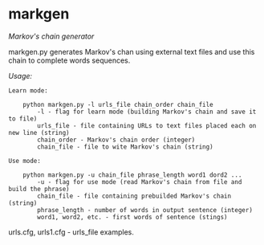 # markgen

*Markov's chain generator*

markgen.py generates Markov's chan using external text files and use this chain to complete words sequences.

*Usage:*
    
    Learn mode:
        
        python markgen.py -l urls_file chain_order chain_file
            -l - flag for learn mode (building Markov's chain and save it to file)
            urls_file - file containing URLs to text files placed each on new line (string)
            chain_order - Markov's chain order (integer)
            chain_file - file to wite Markov's chain (string)

    Use mode:
        
        python markgen.py -u chain_file phrase_length word1 dord2 ...
            -u - flag for use mode (read Markov's chain from file and build the phrase)
            chain_file - file containing prebuilded Markov's chain (string)
            phrase_length - number of words in output sentence (integer)
            word1, word2, etc. - first words of sentence (stings)
urls.cfg, urls1.cfg - urls_file examples.
